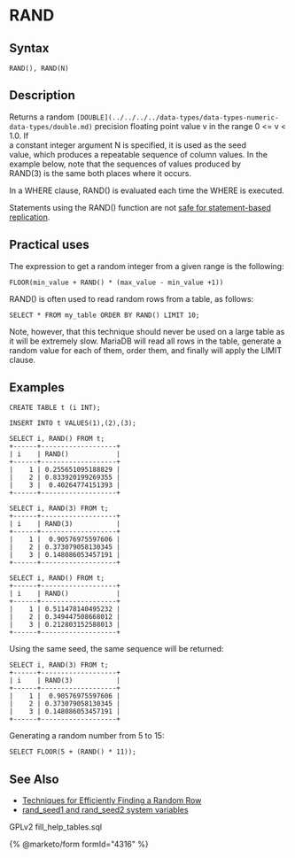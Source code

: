 # RAND

## Syntax

```
RAND(), RAND(N)
```

## Description

Returns a random `[DOUBLE](../../../../data-types/data-types-numeric-data-types/double.md)` precision floating point value v in the range 0 <= v < 1.0. If\
a constant integer argument N is specified, it is used as the seed\
value, which produces a repeatable sequence of column values. In the example below, note that the sequences of values produced by\
RAND(3) is the same both places where it occurs.

In a WHERE clause, RAND() is evaluated each time the WHERE is executed.

Statements using the RAND() function are not [safe for statement-based replication](../../../ha-and-performance/standard-replication/unsafe-statements-for-statement-based-replication.md).

## Practical uses

The expression to get a random integer from a given range is the following:

```
FLOOR(min_value + RAND() * (max_value - min_value +1))
```

RAND() is often used to read random rows from a table, as follows:

```
SELECT * FROM my_table ORDER BY RAND() LIMIT 10;
```

Note, however, that this technique should never be used on a large table as it will be extremely slow. MariaDB will read all rows in the table, generate a random value for each of them, order them, and finally will apply the LIMIT clause.

## Examples

```
CREATE TABLE t (i INT);

INSERT INTO t VALUES(1),(2),(3);

SELECT i, RAND() FROM t;
+------+-------------------+
| i    | RAND()            |
+------+-------------------+
|    1 | 0.255651095188829 |
|    2 | 0.833920199269355 |
|    3 |  0.40264774151393 |
+------+-------------------+

SELECT i, RAND(3) FROM t;
+------+-------------------+
| i    | RAND(3)           |
+------+-------------------+
|    1 |  0.90576975597606 |
|    2 | 0.373079058130345 |
|    3 | 0.148086053457191 |
+------+-------------------+

SELECT i, RAND() FROM t;
+------+-------------------+
| i    | RAND()            |
+------+-------------------+
|    1 | 0.511478140495232 |
|    2 | 0.349447508668012 |
|    3 | 0.212803152588013 |
+------+-------------------+
```

Using the same seed, the same sequence will be returned:

```
SELECT i, RAND(3) FROM t;
+------+-------------------+
| i    | RAND(3)           |
+------+-------------------+
|    1 |  0.90576975597606 |
|    2 | 0.373079058130345 |
|    3 | 0.148086053457191 |
+------+-------------------+
```

Generating a random number from 5 to 15:

```
SELECT FLOOR(5 + (RAND() * 11));
```

## See Also

* [Techniques for Efficiently Finding a Random Row](../../../ha-and-performance/optimization-and-tuning/query-optimizations/data-sampling-techniques-for-efficiently-finding-a-random-row.md)
* [rand\_seed1 and rand\_seed2 system variables](../../../ha-and-performance/optimization-and-tuning/system-variables/server-system-variables.md#rand_seed1)

GPLv2 fill\_help\_tables.sql

{% @marketo/form formId="4316" %}
